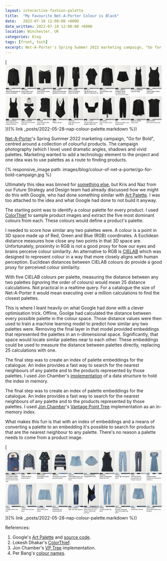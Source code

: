 ```yaml
---
layout: interactive-fashion-palette
title:  "My Favourite Net-A-Porter Colour is Black"
date:   2022-07-10 12:00:00 +0000
date_written: 2022-07-10 12:00:00 +0000
location: Winchester, UK
categories: blog
tags: [front, tech]
excerpt: Net-A-Porter's Spring Summer 2022 marketing campaign, "Go for Bold", centred around a collection of colourful products. Marketing wanted to add a technology element and one idea was to use palettes as a route to finding products. Ultimately this was binned, but I built it anyway.
---
```

[![Black Net-A-Porter Palette](/images/blog/colour-of-net-a-porter/palette-black.png)]({% link _posts/2022-05-28-nap-colour-palette.markdown %})

[Net-A-Porter](https://www.net-a-porter.com/en-gb/)'s Spring Summer 2022 marketing campaign, "Go for Bold", centred around a collection of colourful products. The campaign photography (which I love) used dramatic angles, shadows and vivid palettes. Marketing wanted to add a technology element to the project and one idea was to use palettes as a route to finding products.

{% responsive_image path: images/blog/colour-of-net-a-porter/go-for-bold-campaign.jpg %}

Ultimately this idea was binned for [something else](https://www.ynap.com/news/net-a-porter-launches-its-spring-summer-22-campaign-go-for-bold-integrating-ar-and-ai-technologies), but Kris and Naz from our Future Strategy and Design team had already discussed how we might do this with Google, who had done something similar with [Art Palette](https://artsexperiments.withgoogle.com/artpalette/). I was too attached to the idea and what Google had done to not build it anyway.

The starting point was to identify a colour palette for every product. I used [ColorThief](https://lokeshdhakar.com/projects/color-thief/) to sample product images and extract the five most dominant colours from each. These colours would define a product's palette.

I needed to score how similar any two palettes were. A colour is a point in 3D space made up of Red, Green and Blue (RGB) coordinates. A Euclidean distance measures how close any two points in that 3D space are. Unfortunately, proximity in RGB is not a good proxy for how our eyes and brains perceive colour similarity. An alternative to RGB is [CIELAB](https://en.wikipedia.org/wiki/CIELAB_color_space#CIELAB) which was designed to represent colour in a way that more closely aligns with  human perception. Euclidean distances between CIELAB colours do provide a good proxy for perceived colour similarity.

With five CIELAB colours per palette, measuring the distance between any two palettes (ignoring the order of colours) would mean 25 distance calculations. Not practical in a realtime query. For a catalogue the size of Net-A-Porter it would mean executing over a million calculations to find the closest palettes.

This is where I leant heavily on what Google had done with a clever optimisation trick. Offline, Goolge had calculated the distance between every possible palette in the colour space. Those distance values were then used to train a machine learning model to predict how similar any two palettes were. Removing the final layer in that model provided embeddings that represented the palettes in an n-dimensional space. Significantly, that space would locate similar palettes near to each other. These embeddings could be used to measure the distance between palettes directly, replacing 25 calculations with one.

The final step was to create an index of palette embeddings for the catalogue. An index provides a fast way to search for the nearest neighbours of any palette and to the products represented by those palettes. I used Jon Chamber's [implementation](https://github.com/jchambers/jvptree) of a  data structure to hold the index in memory.

The final step was to create an index of palette embeddings for the catalogue. An index provides a fast way to search for the nearest neighbours of any palette and to the products represented by those palettes. I used [Jon Chamber](https://github.com/jchambers/jvptree)'s [Vantage Point Tree](https://en.wikipedia.org/wiki/Vantage-point_tree) implementation as an in-memory index.

What makes this fun is that with an index of embeddings and a means of converting a palette to an embedding it's possible to search for products that are the nearest neighbour to any palette. There's no reason a palette needs to come from a product image. 

[![Starry Night Net-A-Porter Palette](/images/blog/colour-of-net-a-porter/palette-starrynight.png)]({% link _posts/2022-05-28-nap-colour-palette.markdown %})

References:
1. Google's [Art Palette](https://artsexperiments.withgoogle.com/artpalette/) and [source code](https://github.com/googleartsculture/art-palette).
1. Lokesh Dhakar's [ColorThief](https://lokeshdhakar.com/projects/color-thief/).
1. Jon Chamber's [VP Tree](https://github.com/jchambers/jvptree) implementation.
1. Per Bang's [colour names](http://www.procato.com/home/).